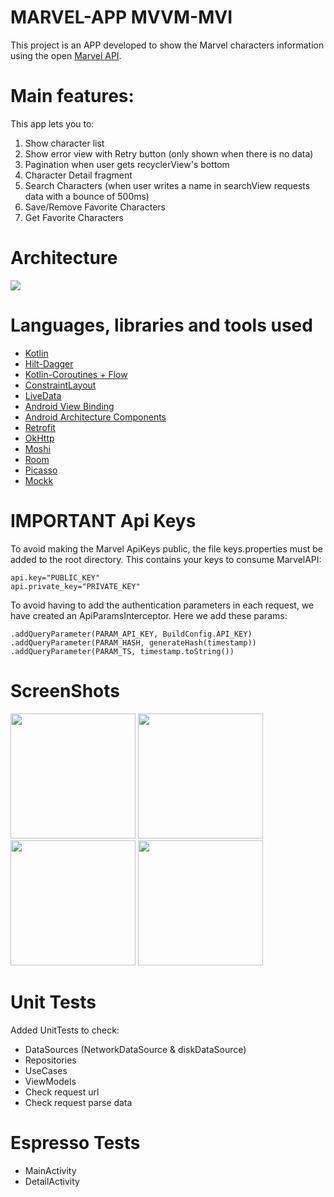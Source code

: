 # MARVEL-APP MVVM-MVI

This project is an APP developed to show the Marvel characters information using the open [Marvel API](https://developer.marvel.com/).

# Main features:

This app lets you to:

1) Show character list
2) Show error view with Retry button (only shown when there is no data)
3) Pagination when user gets recyclerView's bottom
4) Character Detail fragment
5) Search Characters (when user writes a name in searchView requests data with a bounce of 500ms)
6) Save/Remove Favorite Characters
7) Get Favorite Characters

# Architecture

<img src="https://github.com/jarroyoesp/MVIMarvelApp/blob/master/images/arch_app.png">

# Languages, libraries and tools used

* [Kotlin](https://kotlinlang.org/)
* [Hilt-Dagger](https://dagger.dev/hilt/)
* [Kotlin-Coroutines + Flow](https://kotlinlang.org/docs/reference/coroutines-overview.html)
* [ConstraintLayout](https://developer.android.com/training/constraint-layout?hl=es-419)
* [LiveData](https://developer.android.com/topic/libraries/architecture/livedata)
* [Android View Binding](https://developer.android.com/topic/libraries/view-binding)
* [Android Architecture Components](https://developer.android.com/topic/libraries/architecture/index.html)
* [Retrofit](https://square.github.io/retrofit/)
* [OkHttp](https://square.github.io/okhttp/)
* [Moshi](https://github.com/square/moshi)
* [Room](https://developer.android.com/training/data-storage/room)
* [Picasso](https://square.github.io/picasso/)
* [Mockk](https://mockk.io/)

# IMPORTANT Api Keys

To avoid making the Marvel ApiKeys public, the file keys.properties must be added to the root directory. This contains your keys to consume MarvelAPI:
```
api.key="PUBLIC_KEY"
api.private_key="PRIVATE_KEY"
```

To avoid having to add the authentication parameters in each request, we have created an ApiParamsInterceptor. Here we add these params:
```
.addQueryParameter(PARAM_API_KEY, BuildConfig.API_KEY)
.addQueryParameter(PARAM_HASH, generateHash(timestamp))
.addQueryParameter(PARAM_TS, timestamp.toString())
```

# ScreenShots

<img src="https://github.com/jarroyoesp/MVIMarvelApp/blob/master/images/marvel.gif" width="200">
<img src="https://github.com/jarroyoesp/MVIMarvelApp/blob/master/images/app_capture.png" width="200">
<img src="https://github.com/jarroyoesp/MVIMarvelApp/blob/master/images/app_capture_detail.png" width="200">
<img src="https://github.com/jarroyoesp/MVIMarvelApp/blob/master/images/app_capture_favorite.png" width="200">

# Unit Tests

Added UnitTests to check:
- DataSources (NetworkDataSource & diskDataSource)
- Repositories
- UseCases
- ViewModels
- Check request url
- Check request parse data

# Espresso Tests

- MainActivity
- DetailActivity



